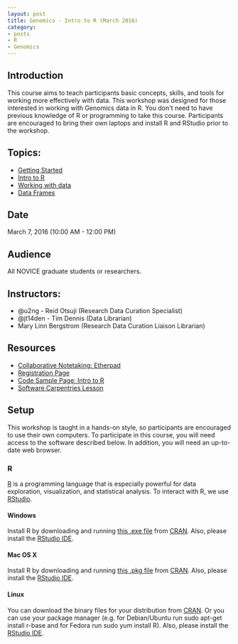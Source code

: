 ```yaml
---
layout: post
title: Genomics - Intro to R (March 2016)
category:
- posts
- R
- Genomics
---
```


## Introduction

This course aims to teach participants basic concepts, skills, and tools for working more effectively with data. This workshop was designed for those interested in working with Genomics data in R. You don't need to have previous knowledge of R or programming to take this course. Participants are encouraged to bring their own laptops and install R and RStudio prior to the workshop.

## Topics:

* [Getting Started](http://www.datacarpentry.org/R-genomics/00-before-we-start.html)
* [Intro to R](http://www.datacarpentry.org/R-genomics/01-intro-to-R.html)
* [Working with data](http://www.datacarpentry.org/R-genomics/02-starting-with-data.html)
* [Data Frames](http://www.datacarpentry.org/R-genomics/03-data-frames.html)

## Date
March 7, 2016 (10:00 AM - 12:00 PM)

## Audience

All NOVICE graduate students or researchers.

## Instructors:

* @u2ng  - Reid Otsuji (Research Data Curation Specialist)  
* @jt14den - Tim Dennis (Data Librarian)  
* Mary Linn Bergstrom (Research Data Curation Liaison Librarian)  

## Resources
* [Collaborative Notetaking: Etherpad](https://goo.gl/DQMPrp)
* [Registration Page](http://ucsd.libcal.com/event/2371650)
* [Code Sample Page: Intro to R](http://ucsdlib.github.io/workshops/intro-r/intro-to-r.html)
* [Software Carpentries Lesson](http://www.datacarpentry.org/lessons/)

## Setup

This workshop is taught in a hands-on style, so participants are encouraged to use their own computers. To participate in this course, you will need access to the software described below. In addition, you will need an up-to-date web browser.  

### R

[R](http://www.r-project.org/) is a programming language that is especially powerful for data exploration, visualization, and statistical analysis. To interact with R, we use [RStudio](http://www.rstudio.com/).

#### Windows

Install R by downloading and running [this .exe file](http://cran.r-project.org/bin/windows/base/release.htm) from [CRAN](http://cran.r-project.org/index.html). Also, please install the [RStudio IDE](http://www.rstudio.com/ide/download/desktop).

#### Mac OS X

Install R by downloading and running [this .pkg file](http://cran.r-project.org/bin/macosx/R-latest.pkg) from [CRAN](http://cran.r-project.org/index.html). Also, please install the [RStudio IDE](http://www.rstudio.com/ide/download/desktop).

#### Linux

You can download the binary files for your distribution from [CRAN](http://cran.r-project.org/index.html). Or you can use your package manager (e.g. for Debian/Ubuntu run sudo apt-get install r-base and for Fedora run sudo yum install R). Also, please install the [RStudio IDE](http://www.rstudio.com/ide/download/desktop).
